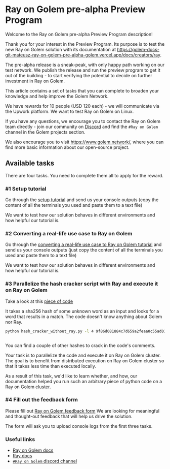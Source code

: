 # Ray on Golem pre-alpha Preview Program

Welcome to the Ray on Golem pre-alpha Preview Program description!

Thank you for your interest in the Preview Program. 
Its purpose is to test the new Ray on Golem solution with its documentation at https://golem-docs-git-mateusz-ray-on-golem-pre-alpha-golem.vercel.app/docs/creators/ray.

The pre-alpha release is a sneak-peak, with only happy path working on our test network. We publish the release and run the preview program 
to get it out of the building - to start verifying the potential to decide on further investment in Ray on Golem. 

This article contains a set of tasks that you can complete to broaden your knowledge and help improve the Golem Network.

We have rewards for 10 people (USD 120 each) - we will communicate via the Upwork platform.
We want to test Ray on Golem on Linux.

If you have any questions, we encourage you to contact the Ray on Golem team directly - join our community on [Discord](https://chat.golem.network) and find the `#Ray on Golem` channel in the Golem projects section.

We also encourage you to visit https://www.golem.network/, where you can find more basic information about our open-source project.

## Available tasks

There are four tasks. You need to complete them all to apply for the reward.

### #1 Setup tutorial

Go through the [setup tutorial](https://golem-docs-git-mateusz-ray-on-golem-pre-alpha-golem.vercel.app/docs/creators/ray/setup-tutorial) and send us your console outputs (copy the content of all the terminals you used and paste them to a text file)

We want to test how our solution behaves in different environments and how helpful our tutorial is.

### #2 Converting a real-life use case to Ray on Golem

Go through the [converting a real-life use case to Ray on Golem tutorial](https://golem-docs-git-mateusz-ray-on-golem-pre-alpha-golem.vercel.app/docs/creators/ray/conversion-to-ray-on-golem-tutorial) and send us your console outputs (just copy the content of all the terminals you used and paste them to a text file)

We want to test how our solution behaves in different environments and how helpful our tutorial is.
 
### #3 Parallelize the hash cracker script with Ray and execute it on Ray on Golem

Take a look at this [piece of code](https://github.com/golemfactory/golem-ray/blob/mateusz/preview_tasks/examples/hash_cracker_without_ray.py)

It takes a sha256 hash of some unknown word as an input and looks for a word that results in a match.
The code doesn't know anything about Golem nor Ray.

```bash
python hash_cracker_without_ray.py -l 4 9f86d081884c7d659a2feaa0c55ad015a3bf4f1b2b0b822cd15d6c15b0f00a08
```
```
```

You can find a couple of other hashes to crack in the code's comments.


Your task is to parallelize the code and execute it on Ray on Golem cluster.
The goal is to benefit from distributed execution on Ray on Golem cluster so that it takes less time than executed locally.

As a result of this task, we'd like to learn whether, and how, our documentation helped you run such an arbitrary piece of python code on a Ray on Golem cluster.

### #4 Fill out the feedback form  

Please fill out [Ray on Golem feedback form](https://qkjx8blh5hm.typeform.com/to/GtaCVz0b)
We are looking for meaningful and thought-out feedback that will help us drive the solution.

The form will ask you to upload console logs from the first three tasks.

### Useful links

- [Ray on Golem docs](https://golem-docs-git-mateusz-ray-on-golem-pre-alpha-golem.vercel.app/docs/creators/ray)
- [Ray docs](https://docs.ray.io)
- [`#Ray on Golem` discord channel](https://chat.golem.network/) 
